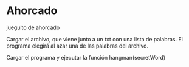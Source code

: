# Ahorcado
jueguito de ahorcado

Cargar el archivo, que viene junto a un txt con una lista de palabras.
El programa elegirá al azar una de las palabras del archivo.

Cargar el programa y ejecutar la función hangman(secretWord)
